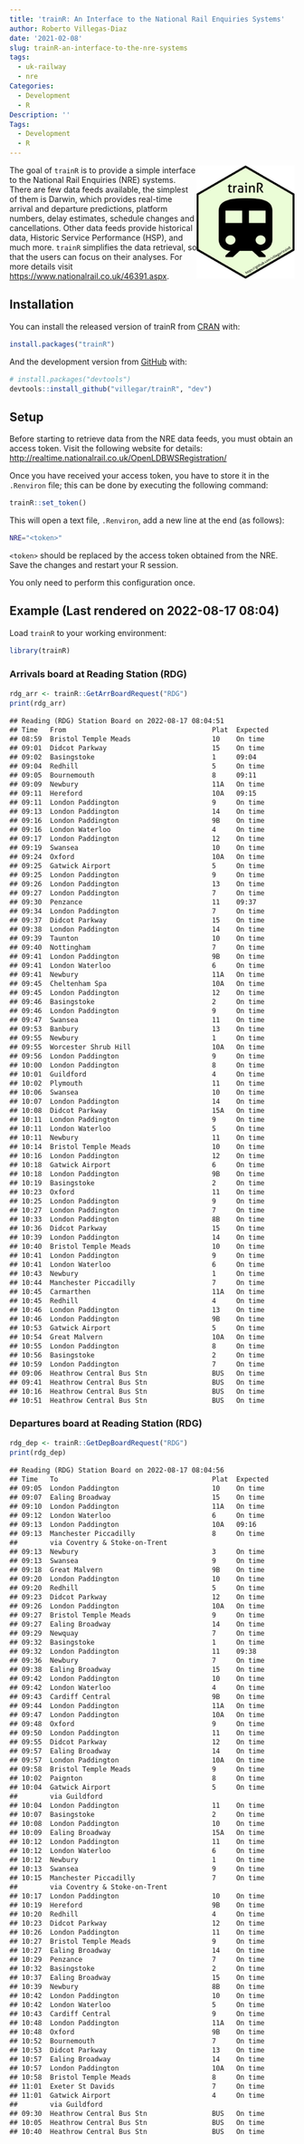 ```yaml
---
title: 'trainR: An Interface to the National Rail Enquiries Systems'
author: Roberto Villegas-Diaz
date: '2021-02-08'
slug: trainR-an-interface-to-the-nre-systems
tags:
  - uk-railway
  - nre
Categories:
  - Development
  - R
Description: ''
Tags:
  - Development
  - R
---
```


<img src="https://raw.githubusercontent.com/villegar/trainR/main/inst/images/logo.png" alt="logo" align="right" height=200px/>

The goal of `trainR` is to provide a simple interface to the 
National Rail Enquiries (NRE) systems. There are few data feeds 
available, the simplest of them is Darwin, which provides real-time 
arrival and departure predictions, platform numbers, delay estimates, 
schedule changes and cancellations. Other data feeds provide historical 
data, Historic Service Performance (HSP), and much more. `trainR` 
simplifies the data retrieval, so that the users can focus on their 
analyses. For more details visit 
https://www.nationalrail.co.uk/46391.aspx.

## Installation

You can install the released version of trainR from [CRAN](https://CRAN.R-project.org) with:

``` r
install.packages("trainR")
```

And the development version from [GitHub](https://github.com/) with:

``` r
# install.packages("devtools")
devtools::install_github("villegar/trainR", "dev")
```

## Setup
Before starting to retrieve data from the NRE data feeds, you must obtain an access token. 
Visit the following website for details: http://realtime.nationalrail.co.uk/OpenLDBWSRegistration/

Once you have received your access token, you have to store it in the `.Renviron` file; this can be 
done by executing the following command:


```r
trainR::set_token()
```

This will open a text file, `.Renviron`, add a new line at the end (as follows):

```bash
NRE="<token>"
```

`<token>` should be replaced by the access token obtained from the NRE. Save the changes and restart 
your R session.

You only need to perform this configuration once.

## Example (Last rendered on 2022-08-17 08:04)

Load `trainR` to your working environment:

```r
library(trainR)
```

### Arrivals board at Reading Station (RDG)


```r
rdg_arr <- trainR::GetArrBoardRequest("RDG")
print(rdg_arr)
```

```
## Reading (RDG) Station Board on 2022-08-17 08:04:51
## Time   From                                    Plat  Expected
## 08:59  Bristol Temple Meads                    10    On time
## 09:01  Didcot Parkway                          15    On time
## 09:02  Basingstoke                             1     09:04
## 09:04  Redhill                                 5     On time
## 09:05  Bournemouth                             8     09:11
## 09:09  Newbury                                 11A   On time
## 09:11  Hereford                                10A   09:15
## 09:11  London Paddington                       9     On time
## 09:13  London Paddington                       14    On time
## 09:16  London Paddington                       9B    On time
## 09:16  London Waterloo                         4     On time
## 09:17  London Paddington                       12    On time
## 09:19  Swansea                                 10    On time
## 09:24  Oxford                                  10A   On time
## 09:25  Gatwick Airport                         5     On time
## 09:25  London Paddington                       9     On time
## 09:26  London Paddington                       13    On time
## 09:27  London Paddington                       7     On time
## 09:30  Penzance                                11    09:37
## 09:34  London Paddington                       7     On time
## 09:37  Didcot Parkway                          15    On time
## 09:38  London Paddington                       14    On time
## 09:39  Taunton                                 10    On time
## 09:40  Nottingham                              7     On time
## 09:41  London Paddington                       9B    On time
## 09:41  London Waterloo                         6     On time
## 09:41  Newbury                                 11A   On time
## 09:45  Cheltenham Spa                          10A   On time
## 09:45  London Paddington                       12    On time
## 09:46  Basingstoke                             2     On time
## 09:46  London Paddington                       9     On time
## 09:47  Swansea                                 11    On time
## 09:53  Banbury                                 13    On time
## 09:55  Newbury                                 1     On time
## 09:55  Worcester Shrub Hill                    10A   On time
## 09:56  London Paddington                       9     On time
## 10:00  London Paddington                       8     On time
## 10:01  Guildford                               4     On time
## 10:02  Plymouth                                11    On time
## 10:06  Swansea                                 10    On time
## 10:07  London Paddington                       14    On time
## 10:08  Didcot Parkway                          15A   On time
## 10:11  London Paddington                       9     On time
## 10:11  London Waterloo                         5     On time
## 10:11  Newbury                                 11    On time
## 10:14  Bristol Temple Meads                    10    On time
## 10:16  London Paddington                       12    On time
## 10:18  Gatwick Airport                         6     On time
## 10:18  London Paddington                       9B    On time
## 10:19  Basingstoke                             2     On time
## 10:23  Oxford                                  11    On time
## 10:25  London Paddington                       9     On time
## 10:27  London Paddington                       7     On time
## 10:33  London Paddington                       8B    On time
## 10:36  Didcot Parkway                          15    On time
## 10:39  London Paddington                       14    On time
## 10:40  Bristol Temple Meads                    10    On time
## 10:41  London Paddington                       9     On time
## 10:41  London Waterloo                         6     On time
## 10:43  Newbury                                 1     On time
## 10:44  Manchester Piccadilly                   7     On time
## 10:45  Carmarthen                              11A   On time
## 10:45  Redhill                                 4     On time
## 10:46  London Paddington                       13    On time
## 10:46  London Paddington                       9B    On time
## 10:53  Gatwick Airport                         5     On time
## 10:54  Great Malvern                           10A   On time
## 10:55  London Paddington                       8     On time
## 10:56  Basingstoke                             2     On time
## 10:59  London Paddington                       7     On time
## 09:06  Heathrow Central Bus Stn                BUS   On time
## 09:41  Heathrow Central Bus Stn                BUS   On time
## 10:16  Heathrow Central Bus Stn                BUS   On time
## 10:51  Heathrow Central Bus Stn                BUS   On time
```

### Departures board at Reading Station (RDG)


```r
rdg_dep <- trainR::GetDepBoardRequest("RDG")
print(rdg_dep)
```

```
## Reading (RDG) Station Board on 2022-08-17 08:04:56
## Time   To                                      Plat  Expected
## 09:05  London Paddington                       10    On time
## 09:07  Ealing Broadway                         15    On time
## 09:10  London Paddington                       11A   On time
## 09:12  London Waterloo                         6     On time
## 09:13  London Paddington                       10A   09:16
## 09:13  Manchester Piccadilly                   8     On time
##        via Coventry & Stoke-on-Trent           
## 09:13  Newbury                                 3     On time
## 09:13  Swansea                                 9     On time
## 09:18  Great Malvern                           9B    On time
## 09:20  London Paddington                       10    On time
## 09:20  Redhill                                 5     On time
## 09:23  Didcot Parkway                          12    On time
## 09:26  London Paddington                       10A   On time
## 09:27  Bristol Temple Meads                    9     On time
## 09:27  Ealing Broadway                         14    On time
## 09:29  Newquay                                 7     On time
## 09:32  Basingstoke                             1     On time
## 09:32  London Paddington                       11    09:38
## 09:36  Newbury                                 7     On time
## 09:38  Ealing Broadway                         15    On time
## 09:42  London Paddington                       10    On time
## 09:42  London Waterloo                         4     On time
## 09:43  Cardiff Central                         9B    On time
## 09:44  London Paddington                       11A   On time
## 09:47  London Paddington                       10A   On time
## 09:48  Oxford                                  9     On time
## 09:50  London Paddington                       11    On time
## 09:55  Didcot Parkway                          12    On time
## 09:57  Ealing Broadway                         14    On time
## 09:57  London Paddington                       10A   On time
## 09:58  Bristol Temple Meads                    9     On time
## 10:02  Paignton                                8     On time
## 10:04  Gatwick Airport                         5     On time
##        via Guildford                           
## 10:04  London Paddington                       11    On time
## 10:07  Basingstoke                             2     On time
## 10:08  London Paddington                       10    On time
## 10:09  Ealing Broadway                         15A   On time
## 10:12  London Paddington                       11    On time
## 10:12  London Waterloo                         6     On time
## 10:12  Newbury                                 1     On time
## 10:13  Swansea                                 9     On time
## 10:15  Manchester Piccadilly                   7     On time
##        via Coventry & Stoke-on-Trent           
## 10:17  London Paddington                       10    On time
## 10:19  Hereford                                9B    On time
## 10:20  Redhill                                 4     On time
## 10:23  Didcot Parkway                          12    On time
## 10:26  London Paddington                       11    On time
## 10:27  Bristol Temple Meads                    9     On time
## 10:27  Ealing Broadway                         14    On time
## 10:29  Penzance                                7     On time
## 10:32  Basingstoke                             2     On time
## 10:37  Ealing Broadway                         15    On time
## 10:39  Newbury                                 8B    On time
## 10:42  London Paddington                       10    On time
## 10:42  London Waterloo                         5     On time
## 10:43  Cardiff Central                         9     On time
## 10:48  London Paddington                       11A   On time
## 10:48  Oxford                                  9B    On time
## 10:52  Bournemouth                             7     On time
## 10:53  Didcot Parkway                          13    On time
## 10:57  Ealing Broadway                         14    On time
## 10:57  London Paddington                       10A   On time
## 10:58  Bristol Temple Meads                    8     On time
## 11:01  Exeter St Davids                        7     On time
## 11:01  Gatwick Airport                         4     On time
##        via Guildford                           
## 09:30  Heathrow Central Bus Stn                BUS   On time
## 10:05  Heathrow Central Bus Stn                BUS   On time
## 10:40  Heathrow Central Bus Stn                BUS   On time
```
